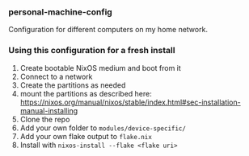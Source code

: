 ### personal-machine-config

Configuration for different computers on my home network.

### Using this configuration for a fresh install

1. Create bootable NixOS medium and boot from it
2. Connect to a network
3. Create the partitions as needed
4. mount the partitions as described here: https://nixos.org/manual/nixos/stable/index.html#sec-installation-manual-installing
5. Clone the repo
6. Add your own folder to `modules/device-specific/`
7. Add your own flake output to `flake.nix`
8. Install with `nixos-install --flake <flake uri>`
